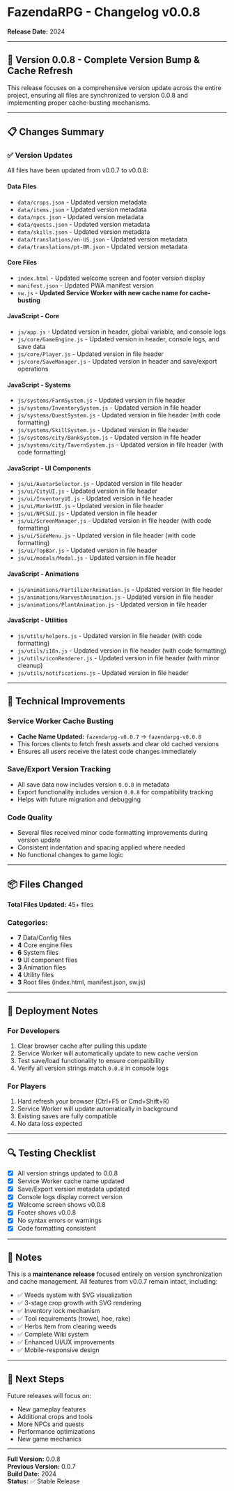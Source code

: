 # FazendaRPG - Changelog v0.0.8

**Release Date:** 2024

---

## 🎉 Version 0.0.8 - Complete Version Bump & Cache Refresh

This release focuses on a comprehensive version update across the entire project, ensuring all files are synchronized to version 0.0.8 and implementing proper cache-busting mechanisms.

---

## 📋 Changes Summary

### ✅ Version Updates

All files have been updated from v0.0.7 to v0.0.8:

#### **Data Files**
- `data/crops.json` - Updated version metadata
- `data/items.json` - Updated version metadata
- `data/npcs.json` - Updated version metadata
- `data/quests.json` - Updated version metadata
- `data/skills.json` - Updated version metadata
- `data/translations/en-US.json` - Updated version metadata
- `data/translations/pt-BR.json` - Updated version metadata

#### **Core Files**
- `index.html` - Updated welcome screen and footer version display
- `manifest.json` - Updated PWA manifest version
- `sw.js` - **Updated Service Worker with new cache name for cache-busting**

#### **JavaScript - Core**
- `js/app.js` - Updated version in header, global variable, and console logs
- `js/core/GameEngine.js` - Updated version in header, console logs, and save data
- `js/core/Player.js` - Updated version in file header
- `js/core/SaveManager.js` - Updated version in header and save/export operations

#### **JavaScript - Systems**
- `js/systems/FarmSystem.js` - Updated version in file header
- `js/systems/InventorySystem.js` - Updated version in file header
- `js/systems/QuestSystem.js` - Updated version in file header (with code formatting)
- `js/systems/SkillSystem.js` - Updated version in file header
- `js/systems/city/BankSystem.js` - Updated version in file header
- `js/systems/city/TavernSystem.js` - Updated version in file header (with code formatting)

#### **JavaScript - UI Components**
- `js/ui/AvatarSelector.js` - Updated version in file header
- `js/ui/CityUI.js` - Updated version in file header
- `js/ui/InventoryUI.js` - Updated version in file header
- `js/ui/MarketUI.js` - Updated version in file header
- `js/ui/NPCSUI.js` - Updated version in file header
- `js/ui/ScreenManager.js` - Updated version in file header (with code formatting)
- `js/ui/SideMenu.js` - Updated version in file header (with code formatting)
- `js/ui/TopBar.js` - Updated version in file header
- `js/ui/modals/Modal.js` - Updated version in file header

#### **JavaScript - Animations**
- `js/animations/FertilizerAnimation.js` - Updated version in file header
- `js/animations/HarvestAnimation.js` - Updated version in file header
- `js/animations/PlantAnimation.js` - Updated version in file header

#### **JavaScript - Utilities**
- `js/utils/helpers.js` - Updated version in file header (with code formatting)
- `js/utils/i18n.js` - Updated version in file header (with code formatting)
- `js/utils/iconRenderer.js` - Updated version in file header (with minor cleanup)
- `js/utils/notifications.js` - Updated version in file header

---

## 🔧 Technical Improvements

### Service Worker Cache Busting
- **Cache Name Updated:** `fazendarpg-v0.0.7` → `fazendarpg-v0.0.8`
- This forces clients to fetch fresh assets and clear old cached versions
- Ensures all users receive the latest code changes immediately

### Save/Export Version Tracking
- All save data now includes version `0.0.8` in metadata
- Export functionality includes version `0.0.8` for compatibility tracking
- Helps with future migration and debugging

### Code Quality
- Several files received minor code formatting improvements during version update
- Consistent indentation and spacing applied where needed
- No functional changes to game logic

---

## 📦 Files Changed

**Total Files Updated:** 45+ files

### Categories:
- **7** Data/Config files
- **4** Core engine files
- **6** System files
- **9** UI component files
- **3** Animation files
- **4** Utility files
- **3** Root files (index.html, manifest.json, sw.js)

---

## 🚀 Deployment Notes

### For Developers
1. Clear browser cache after pulling this update
2. Service Worker will automatically update to new cache version
3. Test save/load functionality to ensure compatibility
4. Verify all version strings match `0.0.8` in console logs

### For Players
1. Hard refresh your browser (Ctrl+F5 or Cmd+Shift+R)
2. Service Worker will update automatically in background
3. Existing saves are fully compatible
4. No data loss expected

---

## 🔍 Testing Checklist

- [x] All version strings updated to 0.0.8
- [x] Service Worker cache name updated
- [x] Save/Export version metadata updated
- [x] Console logs display correct version
- [x] Welcome screen shows v0.0.8
- [x] Footer shows v0.0.8
- [x] No syntax errors or warnings
- [x] Code formatting consistent

---

## 📝 Notes

This is a **maintenance release** focused entirely on version synchronization and cache management. All features from v0.0.7 remain intact, including:

- ✅ Weeds system with SVG visualization
- ✅ 3-stage crop growth with SVG rendering
- ✅ Inventory lock mechanism
- ✅ Tool requirements (trowel, hoe, rake)
- ✅ Herbs item from clearing weeds
- ✅ Complete Wiki system
- ✅ Enhanced UI/UX improvements
- ✅ Mobile-responsive design

---

## 🎯 Next Steps

Future releases will focus on:
- New gameplay features
- Additional crops and tools
- More NPCs and quests
- Performance optimizations
- New game mechanics

---

**Full Version:** 0.0.8  
**Previous Version:** 0.0.7  
**Build Date:** 2024  
**Status:** ✅ Stable Release